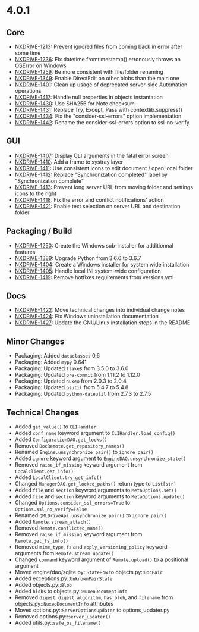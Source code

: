 # 4.0.1

## Core

- [NXDRIVE-1213](https://jira.nuxeo.com/browse/NXDRIVE-1213): Prevent ignored files from coming back in error after some time
- [NXDRIVE-1236](https://jira.nuxeo.com/browse/NXDRIVE-1236): Fix datetime.fromtimestamp() erronously throws an OSError on Windows
- [NXDRIVE-1259](https://jira.nuxeo.com/browse/NXDRIVE-1259): Be more consistent with file/folder renaming
- [NXDRIVE-1349](https://jira.nuxeo.com/browse/NXDRIVE-1349): Enable DirectEdit on other blobs than the main one
- [NXDRIVE-1401](https://jira.nuxeo.com/browse/NXDRIVE-1401): Clean up usage of deprecated server-side Automation operations
- [NXDRIVE-1417](https://jira.nuxeo.com/browse/NXDRIVE-1417): Handle null properties in objects instantation
- [NXDRIVE-1430](https://jira.nuxeo.com/browse/NXDRIVE-1430): Use SHA256 for Note checksum
- [NXDRIVE-1431](https://jira.nuxeo.com/browse/NXDRIVE-1431): Replace Try, Except, Pass with contextlib.suppress()
- [NXDRIVE-1434](https://jira.nuxeo.com/browse/NXDRIVE-1434): Fix the "consider-ssl-errors" option implementation
- [NXDRIVE-1442](https://jira.nuxeo.com/browse/NXDRIVE-1442): Rename the consider-ssl-errors option to ssl-no-verify

## GUI

- [NXDRIVE-1407](https://jira.nuxeo.com/browse/NXDRIVE-1407): Display CLI arguments in the fatal error screen
- [NXDRIVE-1410](https://jira.nuxeo.com/browse/NXDRIVE-1410): Add a frame to systray layer
- [NXDRIVE-1411](https://jira.nuxeo.com/browse/NXDRIVE-1411): Use consistent icons to edit document / open local folder
- [NXDRIVE-1412](https://jira.nuxeo.com/browse/NXDRIVE-1412): Replace "Synchronization completed" label by "Synchronization complete"
- [NXDRIVE-1413](https://jira.nuxeo.com/browse/NXDRIVE-1413): Prevent long server URL from moving folder and settings icons to the right
- [NXDRIVE-1418](https://jira.nuxeo.com/browse/NXDRIVE-1418): Fix the error and conflict notifications' action
- [NXDRIVE-1421](https://jira.nuxeo.com/browse/NXDRIVE-1421): Enable text selection on server URL and destination folder

## Packaging / Build

- [NXDRIVE-1250](https://jira.nuxeo.com/browse/NXDRIVE-1250): Create the Windows sub-installer for additionnal features
- [NXDRIVE-1389](https://jira.nuxeo.com/browse/NXDRIVE-1389): Upgrade Python from 3.6.6 to 3.6.7
- [NXDRIVE-1404](https://jira.nuxeo.com/browse/NXDRIVE-1404): Create a Windows installer for system wide installation
- [NXDRIVE-1405](https://jira.nuxeo.com/browse/NXDRIVE-1405): Handle local INI system-wide configuration
- [NXDRIVE-1419](https://jira.nuxeo.com/browse/NXDRIVE-1419): Remove hotfixes requirements from versions.yml

## Docs

- [NXDRIVE-1422](https://jira.nuxeo.com/browse/NXDRIVE-1422): Move technical changes into individual change notes
- [NXDRIVE-1424](https://jira.nuxeo.com/browse/NXDRIVE-1424): Fix Windows uninstallation documentation
- [NXDRIVE-1427](https://jira.nuxeo.com/browse/NXDRIVE-1427): Update the GNU/Linux installation steps in the README

## Minor Changes

- Packaging: Added `dataclasses` 0.6
- Packaging: Added `mypy` 0.641
- Packaging: Updated `flake8` from 3.5.0 to 3.6.0
- Packaging: Updated `pre-commit` from 1.11.2 to 1.12.0
- Packaging: Updated `nuxeo` from 2.0.3 to 2.0.4
- Packaging: Updated `psutil` from 5.4.7 to 5.4.8
- Packaging: Updated `python-dateutil` from 2.7.3 to 2.7.5

## Technical Changes

- Added `get_value()` to `CLIHandler`
- Added `conf_name` keyword argument to `CLIHandler.load_config()`
- Added `ConfigurationDAO.get_locks()`
- Removed `DocRemote.get_repository_names()`
- Renamed `Engine.unsynchronize_pair()` to `ignore_pair()`
- Added `ignore` keyword argument to `EngineDAO.unsynchronize_state()`
- Removed `raise_if_missing` keyword argument from `LocalClient.get_info()`
- Added `LocalClient.try_get_info()`
- Changed `ManagerDAO.get_locked_paths()` return type to `List[str]`
- Added `file` and `section` keyword arguments to `MetaOptions.set()`
- Added `file` and `section` keyword arguments to `MetaOptions.update()`
- Changed `Options.consider_ssl_errors=True` to `Options.ssl_no_verify=False`
- Renamed `QMLDriveApi.unsynchronize_pair()` to `ignore_pair()`
- Added `Remote.stream_attach()`
- Removed `Remote.conflicted_name()`
- Removed `raise_if_missing` keyword argument from `Remote.get_fs_info()`
- Removed `mime_type`, `fs` and `apply_versioning_policy` keyword arguments from `Remote.stream_update()`
- Changed `command` keyword argument of `Remote.upload()` to a positional argument
- Moved engine/dao/sqlite.py::`StateRow` to objects.py::`DocPair`
- Added exceptions.py::`UnknownPairState`
- Added objects.py::`Blob`
- Added `blobs` to objects.py::`NuxeoDocumentInfo`
- Removed `digest`, `digest_algorithm`, `has_blob`, and `filename` from objects.py::`NuxeoDocumentInfo` attributes
- Moved options.py::`ServerOptionsUpdater` to options_updater.py
- Removed options.py::`server_updater()`
- Added utils.py::`safe_os_filename()`
